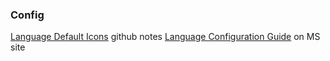 ### Config
[Language Default Icons][1] github notes
[Language Configuration Guide][2] on MS site

[1]: https://github.com/microsoft/vscode-docs/blob/vnext/release-notes/v1_64.md#language-default-icons  
[2]: https://code.visualstudio.com/api/language-extensions/language-configuration-guide